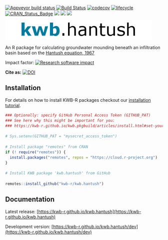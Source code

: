 [![Appveyor build status](https://ci.appveyor.com/api/projects/status/se4kj23k9pp16wut/branch/master?svg=true)](https://ci.appveyor.com/project/KWB-R/kwb-hantush/branch/master)
[![Build Status](https://travis-ci.org/KWB-R/kwb.hantush.svg?branch=master)](https://travis-ci.org/KWB-R/kwb.hantush)
[![codecov](https://codecov.io/github/KWB-R/kwb.hantush/branch/master/graphs/badge.svg)](https://codecov.io/github/KWB-R/kwb.hantush)
[![lifecycle](https://img.shields.io/badge/lifecycle-stable-brightgreen.svg)](https://www.tidyverse.org/lifecycle/#stable)
[![CRAN_Status_Badge](http://www.r-pkg.org/badges/version/kwb.hantush)](http://cran.r-project.org/package=kwb.hantush)
[![](http://cranlogs.r-pkg.org/badges/grand-total/kwb.hantush)](http://cran.rstudio.com/web/packages/kwb.hantush/index.html)
[![](http://cranlogs.r-pkg.org/badges/kwb.hantush)](http://cran.rstudio.com/web/packages/kwb.hantush/index.html)
[![](http://cranlogs.r-pkg.org/badges/last-week/kwb.hantush)](http://cran.rstudio.com/web/packages/kwb.hantush/index.html)

<img src="kwb_hantush.png" alt="kwb.hantush" />
  
An R package for calculating groundwater mounding beneath an infiltration basin
based on the [Hantush equation, 1967](https://doi.org/10.1029/WR003i001p00227)


Impact factor: [![Research software impact](http://depsy.org/api/package/cran/kwb.hantush/badge.svg)](http://depsy.org/package/r/kwb.hantush)

**Cite as:** [![DOI](https://zenodo.org/badge/23293/KWB-R/kwb.hantush.svg)](https://zenodo.org/badge/latestdoi/23293/KWB-R/kwb.hantush)

## Installation

For details on how to install KWB-R packages checkout our [installation tutorial](https://kwb-r.github.io/kwb.pkgbuild/articles/install.html).

```r
### Optionally: specify GitHub Personal Access Token (GITHUB_PAT)
### See here why this might be important for you:
### https://kwb-r.github.io/kwb.pkgbuild/articles/install.html#set-your-github_pat

# Sys.setenv(GITHUB_PAT = "mysecret_access_token")

# Install package "remotes" from CRAN
if (! require("remotes")) {
  install.packages("remotes", repos = "https://cloud.r-project.org")
}

# Install KWB package 'kwb.hantush' from GitHub

remotes::install_github("kwb-r/kwb.hantush")
```


## Documentation

Latest release: [https://kwb-r.github.io/kwb.hantush](https://kwb-r.github.io/kwb.hantush)

Development version: [https://kwb-r.github.io/kwb.hantush/dev](https://kwb-r.github.io/kwb.hantush/dev)